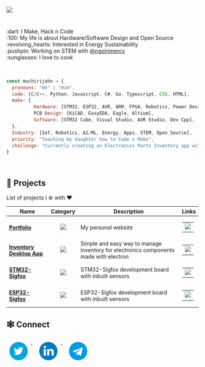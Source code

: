 <h2 align="left">
  <img src="https://readme-typing-svg.herokuapp.com/?lines=Hey+There!+👋;Here's+muchiri+john..;Nice+to+meet+you!&center=false&size=30">
</h2>
<p align="left">
  <br>:dart: I Make, Hack n Code
  <br>:100: My life is about Hardware/Software Design and Open Source
  <br>:revolving_hearts: Interested in Energy Sustainability
  <br>:pushpin: Working on STEM with <a href="https://twitter.com/ngoirimercy" target="_blank">@ngoirimercy</a>
  <br>:sunglasses: I love to cook
</p>
<br>
<p>
  
  ```javascript
  const muchirijohn = {
    pronouns: "He" | "Him",
    code: [C/C++, Python, Javascript, C#, Go, Typescript, CSS, HTML],
    make: { 
            Hardware: [STM32, ESP32, AVR, ARM, FPGA, Robotics, Power Design],
            PCB Design: [KiCAD, EasyEDA, Eagle, Altium],
            Software: [STM32 Cube, Visual Studio, AVR Studio, Dev Cpp],
    },
    Industry: [IoT, Robotics, AI/ML, Energy, Apps, STEM, Open Source],
    priority: "Teaching my daughter how to Code n Make",
    challenge: "Currently creating an Electronics Parts Inventory app with NodeJs+Electron+Semantics UI+SQlite"
  }
  ```
  <br>
</p>
<!--
<h2>Stats</h2>
<br>
<p align="left">
    <img src="https://activity-graph.herokuapp.com/graph?username=muchirijohn&theme=dracula&bg_color=00000000&color=878787&line=4c8ed9&point=00000000&area=true&hide_border=true" />     <br><br>
  <img width="48%" src="https://github-readme-stats.vercel.app/api?username=muchirijohn&custom_title=In+Data+We+Trust&show_icons=true&hide_border=true&count_private=true&bg_color=00000000&title_color=58a6fe&text_color=878787&icon_color=58a6fe&cache_seconds=1800" />
<img width="48%" src="https://github-readme-streak-stats.herokuapp.com/?user=muchirijohn&background=00000000&hide_border=true&stroke=878787&ring=4c8ed9&fire=4c8ed9&currStreakNum=878787&sideNums=878787&currStreakLabel=878787&sideLabels=878787&dates=878787" /><br></br>
</p>
-->

## 🤖 **Projects**

List of projects I ⚙️ with ❤️

| Name | Category | Description | Links |
| --- | :---: | --- | --- |
| <a href="https://github.com/muchirijohn"><b>Portfolio</b></a> | [![](https://img.shields.io/badge/💻-%20Portfolio-informational?style=flat&logoColor=white&color=3498db)]() | My personal website | <table><tr><td> [![](https://img.shields.io/badge/-🌎-informational?style=flat&logoColor=black&color=white)](https://github.com/muchirijohn)  </td></tr></table> |
| <a href="https://github.com/muchirijohn/inventory"><b>Inventory Desktop App</b></a> | [![](https://img.shields.io/badge/📦-%20Tools-informational?style=flat&logoColor=white&color=9b59b6)]() |  Simple and easy way to manage inventory for electronics components made with electron| <table><tr><td> [![](https://img.shields.io/badge/--informational?style=flat&logo=github&logoColor=black&color=white)](https://github.com/muchirijohn/inventory) </td></tr></table> |
| <a href="https://github.com/warefab/Konnect-STM32-Sigfox"><b>STM32-Sigfox</b></a> | [![](https://img.shields.io/badge/🤖-%20IoT-informational?style=flat&logoColor=white&color=03a9fc)]() | STM32-Sigfox development board with inbuilt sensors| <table><tr><td> [![](https://img.shields.io/badge/--informational?style=flat&logo=github&logoColor=black&color=white)](https://github.com/warefab/Konnect-STM32-Sigfox) </td></tr></table> |
| <a href="https://github.com/warefab/Konnect-ESP32-Sigfox"><b>ESP32-Sigfox</b></a> | [![](https://img.shields.io/badge/🤖-%20IoT-informational?style=flat&logoColor=white&color=03a9fc)]() | ESP32-Sigfox development board with inbuilt sensors| <table><tr><td> [![](https://img.shields.io/badge/--informational?style=flat&logo=github&logoColor=black&color=white)](https://github.com/warefab/Konnect-ESP32-Sigfox) </td></tr></table> |

<!--
## 💻 Most used Languages 
 
[![Top Langs](https://github-readme-stats.vercel.app/api/top-langs/?username=muchirijohn&layout=compact&theme=tokyonight)](https://github.com/anuraghazra/github-readme-stats)
-->
## 🕸️ Connect
<p align="left">
  <a href="https://twitter.com/muchiri15john" style="margin-right: 10px">
  <img width="48px" src="https://github.com/muchirijohn/muchirijohn/blob/main/social/twitter.png" alt="Twitter" style="vertical-align:top; margin:8px" />
  </a>
  <a href="https://linkedin.com/in/muchirijohn" style="margin-right: 10px">
  <img width="48px" src="https://github.com/muchirijohn/muchirijohn/blob/main/social/linkedin.png" alt="Linkedin" style="vertical-align:top; margin:8px" />
  </a>
  <!--
  <a href="https://instagram.com/muchirijohn">
  <img src="https://raw.githubusercontent.com/klaasnicolaas/ColoredBadges/prod/svg/social/instagram.svg" alt="Instagram" style="vertical-align:top; margin:4px">
  </a>-->
  <a href="https://t.me/+P3lNMS-nthRO_TNv" style="margin-right: 10px">
  <img width="48px" src="https://github.com/muchirijohn/muchirijohn/blob/main/social/telegram.png" alt="GMail" style="vertical-align:top; margin:8px" />
  </a>
</p>

